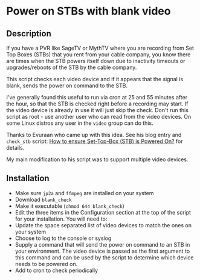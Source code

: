 # Power on STBs with blank video

## Description

If you have a PVR like SageTV or MythTV where you are recording from Set Top Boxes (STBs) that
you rent from your cable company, you know there are times when the STB powers itself down due
to inactivity timeouts or upgrades/reboots of the STB by the cable company.

This script checks each video device and if it appears that the signal is blank, sends the
power on command to the STB.

I've generally found this useful to run via cron at 25 and 55 minutes after the hour, so that the STB
is checked right before a recording may start. If the video device is already in use it will
just skip the check. Don't run this script as root - use another user who can read from the video devices.
On some Linux distros any user in the `video` group can do this.

Thanks to Evuraan who came up with this idea.
See his blog entry and `check_stb` script: [How to ensure Set-Top-Box (STB) is Powered On?](http://evuraan.blogspot.com/2008/01/how-to-ensure-set-top-box-stb-is.html) for details.

My main modification to his script was to support multiple video devices.

## Installation

* Make sure `jp2a` and `ffmpeg` are installed on your system
* Download `blank_check`
* Make it executable (`chmod 644 blank_check`)
* Edit the three items in the Configuration section at the top of the script for your installation. You will need to:
 * Update the space separated list of video devices to match the ones on your system
 * Choose to log to the console or syslog
 * Supply a command that will send the power on command to an STB in your environment. The video device is
   passed as the first argument to this command and can be used by the script to determine which device
   needs to be powered on.
* Add to cron to check periodically

